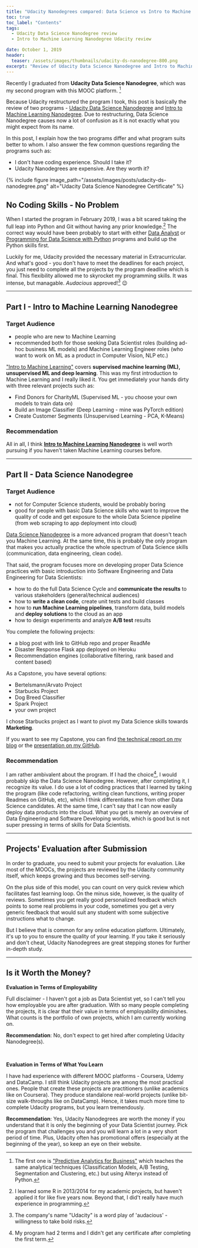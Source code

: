 ```yaml
---
title: "Udacity Nanodegrees compared: Data Science vs Intro to Machine Learning"
toc: true
toc_label: "Contents"
tags:
  - Udacity Data Science Nanodegree review
  - Intro to Machine Learning Nanodegree Udacity review

date: October 1, 2019
header:
  teaser: /assets/images/thumbnails/udacity-ds-nanodegree-800.png
excerpt: "Review of Udacity Data Science Nanodegree and Intro to Machine Learning Nanodegree"
---
```



Recently I graduated from **Udacity Data Science Nanodegree**, which was my second program with this MOOC platform. [^ft1] 

Because Udacity restructured the program I took, this post is basically the review of two programs - [Udacity Data Science Nanodegree](/https://www.udacity.com/course/data-scientist-nanodegree--nd025) and [Intro to Machine Learning Nanodegree](https://www.udacity.com/course/intro-to-machine-learning-nanodegree--nd229). Due to restructuring, Data Science Nanodegree causes now a lot of confusion as it is not exactly what you might expect from its name.

In this post, I explain how the two programs differ and what program suits better to whom. I also answer the few common questions regarding the programs such as:
- I don't have coding experience. Should I take it?
- Udacity Nanodegrees are expensive. Are they worth it? 

{% include figure image_path="/assets/images/posts/udacity-ds-nanodegree.png" alt="Udacity Data Science Nanodegree Certificate" %}


## No Coding Skills - No Problem

When I started the program in February 2019, I was a bit scared taking the full leap into Python and Git without having any prior knowledge.[^ft2] The correct way would have been probably to start with either [Data Analyst](https://www.udacity.com/course/data-analyst-nanodegree--nd002) or [Programming for Data Science with Python](https://www.udacity.com/course/programming-for-data-science-nanodegree--nd104) programs and build up the Python skills first. 

Luckily for me, Udacity provided the necessary material in Extracurricular. And what's good - you don't have to meet the deadlines for each project, you just need to complete all the projects by the program deadline which is final. This flexibility allowed me to skyrocket my programming skills. It was intense, but managable. _Audacious_ approved![^ft3] 😉 

-----------------------------------------------------
## Part I - Intro to Machine Learning Nanodegree

### Target Audience
- people who are new to Machine Learning 
- recommended both for those seeking Data Scientist roles (building ad-hoc business ML models) and Machine Learning Engineer roles (who want to work on ML as a product in Computer Vision, NLP etc.)


["Intro to Machine Learning"](https://www.udacity.com/course/intro-to-machine-learning-nanodegree--nd229) covers **supervised machine learning (ML), unsupervised ML and deep learning**. 
This was my first introduction to Machine Learning and I really liked it. You get immediately your hands dirty with three relevant projects such as:
  - Find Donors for CharityML (Supervised ML - you choose your own models to train data on)
  - Build an Image Classifier (Deep Learning - mine was PyTorch edition)
  - Create Customer Segments (Unsupervised Learning - PCA, K-Means)


### Recommendation
All in all, I think **[Intro to Machine Learning Nanodegree](https://www.udacity.com/course/intro-to-machine-learning-nanodegree--nd229)** is well worth pursuing if you haven't taken Machine Learning courses before.

-----------------------------------------------------
## Part II - Data Science Nanodegree

### Target Audience
- not for Computer Science students, would be probably boring
- good for people with basic Data Science skills who want to improve the quality of code and get exposure to the whole Data Science pipeline (from web scraping to app deployment into cloud)


[Data Science Nanodegree](https://www.udacity.com/course/data-scientist-nanodegree--nd025) is a more advanced program that doesn't teach you Machine Learning. At the same time, this is probably the only program that makes you actually practice the whole spectrum of Data Science skills (communication, data engineering, clean code). 

 That said, the program focuses more on developing proper Data Science practices with basic introduction into Software Engineering and Data Engineering for Data Scientists:
-  how to do the full Data Science Cycle and **communicate the results** to various stakeholders (general/technical audiences)
-  how to **write a clean code**, create unit tests and build classes
-  how to **run Machine Learning pipelines**, transform data, build models and **deploy solutions** to the cloud as an app
-  how to design experiments and analyze **A/B test** results 


You complete the following projects:
  - a blog post with link to GitHub repo and proper ReadMe 
  - Disaster Response Flask app deployed on Heroku 
  - Recommendation engines (collaborative filtering, rank based and content based)


As a Capstone, you have several options:
  - Bertelsmann/Arvato Project
  - Starbucks Project
  - Dog Breed Classifier
  - Spark Project 
  - your own project

I chose Starbucks project as I want to pivot my Data Science skills towards **Marketing**. 

If you want to see my Capstone, you can find [the technical report on my blog](/Starbucks-Rewards-Program/) or the [presentation on my GitHub](https://github.com/k-bosko/Starbucks_rewards).

### Recommendation
I am rather ambivalent about the program. If I had the choice[^ft4], I would probably skip the Data Science Nanodegree. However, after completing it, I  recognize its value. I do use a lot of coding practices that I learned by taking the program (like code refactoring, writing clean functions, writing proper Readmes on GitHub, etc), which I think differentiates me from other Data Science candidates. At the same time, I can't say that I can now easily deploy data products into the cloud. What you get is merely an overview of Data Engineering and Software Developing worlds, which is good but is not super pressing in terms of skills for Data Scientists. 


-----------------------------------------------------
## Projects' Evaluation after Submission

In order to graduate, you need to submit your projects for evaluation. Like most of the MOOCs, the projects are reviewed by the Udacity community itself, which keeps growing and thus becomes self-serving. 

On the plus side of this model, you can count on very quick review which facilitates fast learning loop. On the minus side, however, is the quality of reviews. Sometimes you get really good personalized feedback which points to some real problems in your code, sometimes you get a very generic feedback that would suit any student with some subjective instructions what to change. 

But I believe that is common for any online education platform. Ultimately, it's up to you to ensure the quality of your learning. If you 
take it seriously and don't cheat, Udacity Nanodegrees are great stepping stones for further in-depth study.

-----------------------------------------------------
## Is it Worth the Money?

**Evaluation in Terms of Employability**

Full disclaimer - I haven't got a job as Data Scientist yet, so I can't tell you how employable you are after graduation. With so many people completing the projects, it is clear that their value in terms of employability diminishes. What counts is the portfolio of own projects, which I am currently working on.

**Recommendation**: 
No, don't expect to get hired after completing Udacity Nanodegree(s).

&nbsp;

**Evaluation in Terms of What You Learn**

I have had experience with different MOOC platforms - Coursera, Udemy and DataCamp. I still think Udacity projects are among the most practical ones. People that create these projects are practitioners (unlike academics like on Coursera). They produce standalone real-world projects (unlike bit-size walk-throughs like on DataCamp). Hence, it takes much more time to complete Udacity programs, but you learn tremendously. 

**Recommendation**: 
Yes, Udacity Nanodegrees are worth the money if you understand that it is only the beginning of your Data Scientist journey. Pick the program that challenges you and you will learn a lot in a very short period of time. Plus, Udacity often has promotional offers (especially at the beginning of the year), so keep an eye on their website.



[^ft1]: The first one is ["Predictive Analytics for Business"](https://www.udacity.com/course/predictive-analytics-for-business-nanodegree--nd008) which teaches the same analytical techniques (Classification Models, A/B Testing, Segmentation and Clustering, etc.) but using Alteryx instead of Python.
[^ft2]: I learned some R in 2013/2014 for my academic projects, but haven't applied it for like five years now. Beyond that, I did't really have much experience in programming. 
[^ft3]: The company's name "Udacity" is a word play of 'audacious' - willingness to take bold risks.
[^ft4]: My program had 2 terms and I didn't get any certificate after completing the first term. 